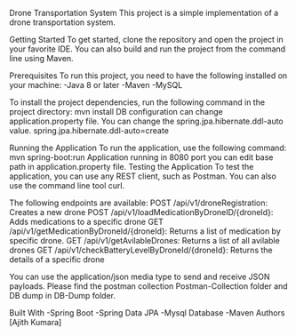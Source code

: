 Drone Transportation System
This project is a simple implementation of a drone transportation system.

Getting Started
To get started, clone the repository and open the project in your favorite IDE. You can also build and run the project from the command line using Maven.

Prerequisites
To run this project, you need to have the following installed on your machine:
-Java 8 or later
-Maven
-MySQL

To install the project dependencies, run the following command in the project directory:
 mvn install
DB configuration can change application.property file.
You can change the spring.jpa.hibernate.ddl-auto value.
spring.jpa.hibernate.ddl-auto=create

Running the Application
To run the application, use the following command:
 mvn spring-boot:run
Application running in 8080 port you can edit base path in application.property file.
Testing the Application
To test the application, you can use any REST client, such as Postman. You can also use the command line tool curl.

The following endpoints are available:
POST /api/v1/droneRegistration: Creates a new drone
POST /api/v1/loadMedicationByDroneID/{droneId}: Adds medications to a specific drone
GET /api/v1/getMedicationByDroneId/{droneId}: Returns a list of medication by specific drone.
GET /api/v1/getAvilableDrones: Returns a list of all avilable drones
GET /api/v1/checkBatteryLevelByDroneId/{droneId}: Returns the details of a specific drone

You can use the application/json media type to send and receive JSON payloads.
Please find the postman collection Postman-Collection folder and DB dump in DB-Dump folder.

Built With
-Spring Boot
-Spring Data JPA
-Mysql Database
-Maven
Authors
[Ajith Kumara]

